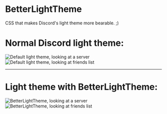# BetterLightTheme
CSS that makes Discord's light theme more bearable. ;)


Normal Discord light theme:
======
![Default light theme, looking at a server](https://i.imgur.com/4eXPW4u.png)
![Default light theme, looking at friends list](https://i.imgur.com/2fdOJrd.png)


------
Light theme with BetterLightTheme:
======
![BetterLightTheme, looking at a server](https://i.imgur.com/HyHSJ0s.png)
![BetterLightTheme, looking at friends list](https://i.imgur.com/sdxalqW.png)
